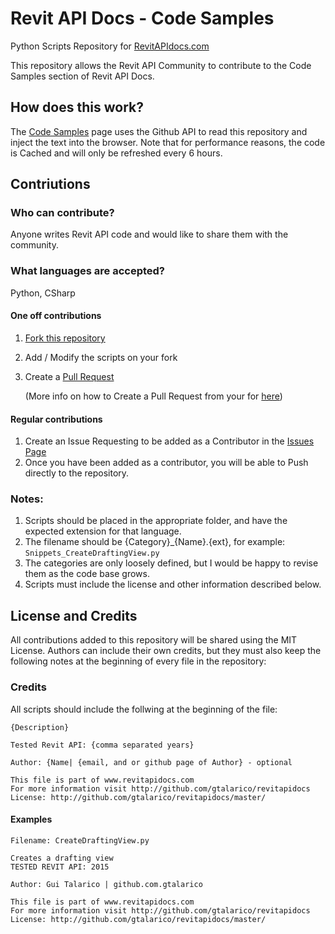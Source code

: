 # Revit API Docs - Code Samples

Python Scripts Repository for [RevitAPIdocs.com](http://www.revitapidocs.com)

This repository allows the Revit API Community to contribute to the Code Samples section of Revit API Docs.

## How does this work?

The [Code Samples](http://www.revitapidocs.com/code) page uses the Github API to read this repository and inject the text into the browser. Note that for performance reasons, the code is Cached and will only be refreshed every 6 hours.

## Contriutions

### Who can contribute?

Anyone writes Revit API code and would like to share them with the community.

### What languages are accepted?

Python, CSharp

#### One off contributions
1. [Fork this repository](https://github.com/gtalarico/revitapidocs/fork)
2. Add / Modify the scripts on your fork
3. Create a [Pull Request](https://github.com/gtalarico/revitapidocs/compare)

    (More info on how to Create a Pull Request from your for [here](https://help.github.com/articles/creating-a-pull-request-from-a-fork/))

#### Regular contributions

1. Create an Issue Requesting to be added as a Contributor in the [Issues Page](https://github.com/gtalarico/revitapidocs/issues)
2. Once you have been added as a contributor, you will be able to Push directly to the repository.

### Notes:

1. Scripts should be placed in the appropriate folder, and have the expected extension for that language.
2. The filename should be {Category}_{Name}.{ext}, for example: `Snippets_CreateDraftingView.py`
3. The categories are only loosely defined, but I would be happy to revise them as the code base grows.
4. Scripts must include the license and other information described below.

## License and Credits

All contributions added to this repository will be shared using the MIT License.
Authors can include their own credits, but they must also keep the following
notes at the beginning of every file in the repository:

### Credits

All scripts should include the follwing at the beginning of the file:

    {Description}
    
    Tested Revit API: {comma separated years}

    Author: {Name| {email, and or github page of Author} - optional

    This file is part of www.revitapidocs.com
    For more information visit http://github.com/gtalarico/revitapidocs
    License: http://github.com/gtalarico/revitapidocs/master/

#### Examples

    Filename: CreateDraftingView.py
    
    Creates a drafting view
    TESTED REVIT API: 2015
    
    Author: Gui Talarico | github.com.gtalarico
    
    This file is part of www.revitapidocs.com
    For more information visit http://github.com/gtalarico/revitapidocs
    License: http://github.com/gtalarico/revitapidocs/master/

